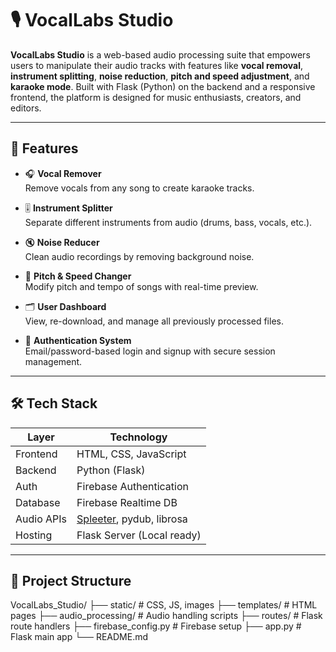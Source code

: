 # 🎙️ VocalLabs Studio

**VocalLabs Studio** is a web-based audio processing suite that empowers users to manipulate their audio tracks with features like **vocal removal**, **instrument splitting**, **noise reduction**, **pitch and speed adjustment**, and **karaoke mode**. Built with Flask (Python) on the backend and a responsive frontend, the platform is designed for music enthusiasts, creators, and editors.

---

## 🚀 Features

- 🎧 **Vocal Remover**  
  Remove vocals from any song to create karaoke tracks.

- 🎚️ **Instrument Splitter**  
  Separate different instruments from audio (drums, bass, vocals, etc.).

- 🔇 **Noise Reducer**  
  Clean audio recordings by removing background noise.

- 🎼 **Pitch & Speed Changer**  
  Modify pitch and tempo of songs with real-time preview.

- 🗂️ **User Dashboard**  
  View, re-download, and manage all previously processed files.

- 🔐 **Authentication System**  
  Email/password-based login and signup with secure session management.

---

## 🛠️ Tech Stack

| Layer        | Technology               |
| ------------ | ------------------------ |
| Frontend     | HTML, CSS, JavaScript    |
| Backend      | Python (Flask)           |
| Auth         | Firebase Authentication  |
| Database     | Firebase Realtime DB     |
| Audio APIs   | [Spleeter](https://github.com/deezer/spleeter), pydub, librosa |
| Hosting      | Flask Server (Local ready) |

---

## 📂 Project Structure

VocalLabs_Studio/
├── static/ # CSS, JS, images
├── templates/ # HTML pages
├── audio_processing/ # Audio handling scripts
├── routes/ # Flask route handlers
├── firebase_config.py # Firebase setup
├── app.py # Flask main app
└── README.md
